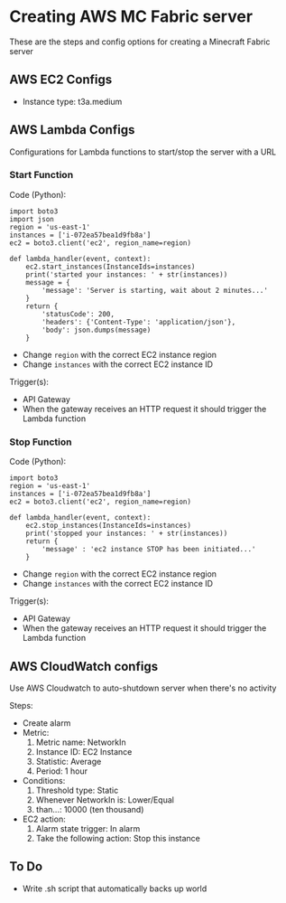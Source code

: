 # Creating AWS MC Fabric server  
These are the steps and config options for creating a Minecraft Fabric server  

## AWS EC2 Configs  
* Instance type: t3a.medium  

## AWS Lambda Configs  
Configurations for Lambda functions to start/stop the server with a URL  

### Start Function  
Code (Python):  
```
import boto3
import json
region = 'us-east-1'
instances = ['i-072ea57bea1d9fb8a']
ec2 = boto3.client('ec2', region_name=region)

def lambda_handler(event, context):
    ec2.start_instances(InstanceIds=instances)
    print('started your instances: ' + str(instances))
    message = {
        'message': 'Server is starting, wait about 2 minutes...'
    }
    return {
        'statusCode': 200,
        'headers': {'Content-Type': 'application/json'},
        'body': json.dumps(message)
    }
```

* Change `region` with the correct EC2 instance region  
* Change `instances` with the correct EC2 instance ID  

Trigger(s):  
* API Gateway  
* When the gateway receives an HTTP request it should trigger the Lambda function  

### Stop Function  
Code (Python):  
```
import boto3
region = 'us-east-1'
instances = ['i-072ea57bea1d9fb8a']
ec2 = boto3.client('ec2', region_name=region)

def lambda_handler(event, context):
    ec2.stop_instances(InstanceIds=instances)
    print('stopped your instances: ' + str(instances))
    return { 
        'message' : 'ec2 instance STOP has been initiated...'
    }
```

* Change `region` with the correct EC2 instance region  
* Change `instances` with the correct EC2 instance ID  

Trigger(s):  
* API Gateway  
* When the gateway receives an HTTP request it should trigger the Lambda function  

## AWS CloudWatch configs  
Use AWS Cloudwatch to auto-shutdown server when there's no activity  

Steps:  
* Create alarm  
* Metric:  
    1. Metric name: NetworkIn  
    2. Instance ID: EC2 Instance  
    3. Statistic: Average  
    4. Period: 1 hour  
* Conditions:  
    1. Threshold type: Static  
    2. Whenever NetworkIn is: Lower/Equal  
    3. than...: 10000 (ten thousand)  
* EC2 action:  
    1. Alarm state trigger: In alarm  
    2. Take the following action: Stop this instance  

## To Do  
* Write .sh script that automatically backs up world  

